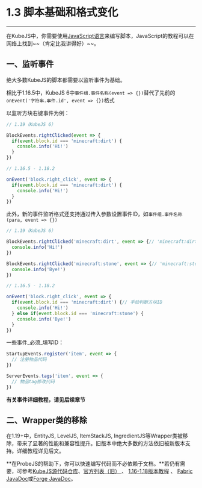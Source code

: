 # 1.3 脚本基础和格式变化

***

在KubeJS中，你需要使用[JavaScript语言](https://www.w3school.com.cn/js/js\_intro.asp)来编写脚本，JavaScript的教程可以在网络上找到\~\~（肯定比我讲得好）\~\~。

## 一、监听事件

绝大多数KubeJS的脚本都需要以监听事件为基础。

相比于1.16.5中，KubeJS 6中`事件组.事件名称(event => {})`替代了先前的`onEvent('字符串.事件.id', event => {})`格式

以监听方块右键事件为例：

```js
// 1.19（KubeJS 6）

BlockEvents.rightClicked(event => {
  if(event.block.id === 'minecraft:dirt') {
    console.info('Hi!')
  }
})

// 1.16.5 - 1.18.2

onEvent('block.right_click', event => {
  if(event.block.id === 'minecraft:dirt') {
    console.info('Hi!')
  }
})
```

此外，新的事件监听格式还支持通过传入参数设置事件ID，如`事件组.事件名称(para, event => {})`

```js
// 1.19（KubeJS 6）

BlockEvents.rightClicked('minecraft:dirt', event => {// 'minecraft:dirt'为参数，该事件在右键点击泥土方块时触发
  console.info('Hi!')
})

BlockEvents.rightClicked('minecraft:stone', event => {// 'minecraft:stone'为参数，该事件在右键点击石头方块时触发
  console.info('Bye!')
})

// 1.16.5 - 1.18.2

onEvent('block.right_click', event => {
  if(event.block.id === 'minecraft:dirt') {// 手动判断方块ID
    console.info('Hi!')
  } else if(event.block.id === 'minecraft:stone') {
    console.info('Bye!')
  }
})
```

一些事件_必须_填写ID：

```js
StartupEvents.register('item', event => {
  // 注册物品代码
})

ServerEvents.tags('item', event => {
  // 物品tag修改代码
})
```

**有关事件详细教程，请见后续章节**

## 二、Wrapper类的移除

在1.19+中，EntityJS, LevelJS, ItemStackJS, IngredientJS等Wrapper类被移除，带来了显著的性能和兼容性提升。旧版本中绝大多数的方法依旧被新版本支持。详细教程详见后文。

\*\*在ProbeJS的帮助下，你可以快速编写代码而不必依赖于文档。\*\*若仍有需要，可参考[KubeJS源代码仓库](https://github.com/KubeJS-Mods/KubeJS/tree/1.19/main)、[官方列表（旧） ](https://kubejs.com/wiki/kubejs/)、 [1.16-1.18版本教程](https://www.mcbbs.net/thread-1207772-1-1.html) 、 [Fabric JavaDoc](https://fabricmc.net/develop/)或[Forge JavaDoc](https://nekoyue.github.io/ForgeJavaDocs-NG/)。